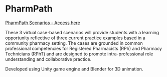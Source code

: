# PharmPath

[PharmPath Scenarios - Access here](https://pharmpath.itch.io/pharmpath-scenarios)

These 3 virtual case-based scenarios will provide students with a learning opportunity reflective of three current practice examples based in a community pharmacy setting. The cases are grounded in common professional competencies for Registered Pharmacists (RPh) and Pharmacy Technicians (RPhT) and are designed to promote intra-professional role understanding and collaborative practice. 

Developed using Unity game engine and Blender for 3D animation. 

